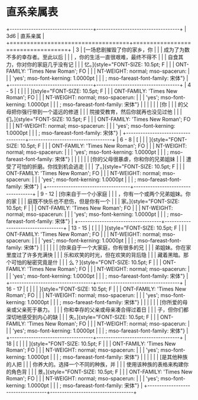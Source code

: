 # 直系亲属表

+-----------------------------------+-----------------------------------+
| 3d6                               | 直系亲属                          |
+===================================+===================================+
| 3                                 | [一场悲剧摧毁了你的家乡，你       |
|                                   | 成为了为数不多的幸存者。至此以后  |
|                                   | ，你的生活一直很艰难，最终不得不  |
|                                   | 自食其力，你对你的家庭几乎没有记  |
|                                   | 忆。]{style="FONT-SIZE: 10.5pt; F |
|                                   | ONT-FAMILY: 'Times New Roman'; FO |
|                                   | NT-WEIGHT: normal; mso-spacerun:  |
|                                   | 'yes'; mso-font-kerning: 1.0000pt |
|                                   | ; mso-fareast-font-family: 宋体"} |
+-----------------------------------+-----------------------------------+
| 4 - 5                             | [                                 |
|                                   | ]{style="FONT-SIZE: 10.5pt; F     |
|                                   | ONT-FAMILY: 'Times New Roman'; FO |
|                                   | NT-WEIGHT: normal; mso-spacerun:  |
|                                   | 'yes'; mso-font-kerning: 1.0000pt |
|                                   | ; mso-fareast-font-family: 宋体"} |
|                                   |                                   |
|                                   | [你                               |
|                                   | 的父母把你强行带到一个遥远的修道  |
|                                   | 院接受教育，然后你就再也没见过他  |
|                                   | 们。]{style="FONT-SIZE: 10.5pt; F |
|                                   | ONT-FAMILY: 'Times New Roman'; FO |
|                                   | NT-WEIGHT: normal; mso-spacerun:  |
|                                   | 'yes'; mso-font-kerning: 1.0000pt |
|                                   | ; mso-fareast-font-family: 宋体"} |
+-----------------------------------+-----------------------------------+
| 6 - 8                             | [                                 |
|                                   | ]{style="FONT-SIZE: 10.5pt; F     |
|                                   | ONT-FAMILY: 'Times New Roman'; FO |
|                                   | NT-WEIGHT: normal; mso-spacerun:  |
|                                   | 'yes'; mso-font-kerning: 1.0000pt |
|                                   | ; mso-fareast-font-family: 宋体"} |
|                                   |                                   |
|                                   | [你的父母很暴虐，你和你的兄弟姐妹 |
|                                   | 遭受了可怕的折磨。你找到机会逃走  |
|                                   | 了。]{style="FONT-SIZE: 10.5pt; F |
|                                   | ONT-FAMILY: 'Times New Roman'; FO |
|                                   | NT-WEIGHT: normal; mso-spacerun:  |
|                                   | 'yes'; mso-font-kerning: 1.0000pt |
|                                   | ; mso-fareast-font-family: 宋体"} |
+-----------------------------------+-----------------------------------+
| 9 - 12                            | [你来自于一个小家庭               |
|                                   | ，你有一个或两个兄弟姐妹。你的家  |
|                                   | 庭既不快乐也不悲伤，但是你有一个  |
|                                   | 家。]{style="FONT-SIZE: 10.5pt; F |
|                                   | ONT-FAMILY: 'Times New Roman'; FO |
|                                   | NT-WEIGHT: normal; mso-spacerun:  |
|                                   | 'yes'; mso-font-kerning: 1.0000pt |
|                                   | ; mso-fareast-font-family: 宋体"} |
+-----------------------------------+-----------------------------------+
| 13 - 15                           | [                                 |
|                                   | ]{style="FONT-SIZE: 10.5pt; F     |
|                                   | ONT-FAMILY: 'Times New Roman'; FO |
|                                   | NT-WEIGHT: normal; mso-spacerun:  |
|                                   | 'yes'; mso-font-kerning: 1.0000pt |
|                                   | ; mso-fareast-font-family: 宋体"} |
|                                   |                                   |
|                                   | [你来自于一个大家庭，你有很多的兄 |
|                                   | 弟姐妹。你在家里度过了许多充满快  |
|                                   | 乐和欢笑的时光，但在欢笑的背后隐  |
|                                   | 藏着黑暗。那个可怕的秘密究竟是什  |
|                                   | 么？]{style="FONT-SIZE: 10.5pt; F |
|                                   | ONT-FAMILY: 'Times New Roman'; FO |
|                                   | NT-WEIGHT: normal; mso-spacerun:  |
|                                   | 'yes'; mso-font-kerning: 1.0000pt |
|                                   | ; mso-fareast-font-family: 宋体"} |
+-----------------------------------+-----------------------------------+
| 16 - 17                           | [                                 |
|                                   | ]{style="FONT-SIZE: 10.5pt; F     |
|                                   | ONT-FAMILY: 'Times New Roman'; FO |
|                                   | NT-WEIGHT: normal; mso-spacerun:  |
|                                   | 'yes'; mso-font-kerning: 1.0000pt |
|                                   | ; mso-fareast-font-family: 宋体"} |
|                                   |                                   |
|                                   | [你所爱的母亲或父亲死于暴力。     |
|                                   | 你和幸存的父亲或母亲凑合得过着日  |
|                                   | 子，但你们都深切地感受到内心的缺  |
|                                   | 失。]{style="FONT-SIZE: 10.5pt; F |
|                                   | ONT-FAMILY: 'Times New Roman'; FO |
|                                   | NT-WEIGHT: normal; mso-spacerun:  |
|                                   | 'yes'; mso-font-kerning: 1.0000pt |
|                                   | ; mso-fareast-font-family: 宋体"} |
+-----------------------------------+-----------------------------------+
| 18                                | [                                 |
|                                   | ]{style="FONT-SIZE: 10.5pt; F     |
|                                   | ONT-FAMILY: 'Times New Roman'; FO |
|                                   | NT-WEIGHT: normal; mso-spacerun:  |
|                                   | 'yes'; mso-font-kerning: 1.0000pt |
|                                   | ; mso-fareast-font-family: 宋体"} |
|                                   |                                   |
|                                   | [是其他种族的人把                 |
|                                   | 你养大的。选择一个不同的种族，并  |
|                                   | 使用该种族的表格来构建你的角色背  |
|                                   | 景。]{style="FONT-SIZE: 10.5pt; F |
|                                   | ONT-FAMILY: 'Times New Roman'; FO |
|                                   | NT-WEIGHT: normal; mso-spacerun:  |
|                                   | 'yes'; mso-font-kerning: 1.0000pt |
|                                   | ; mso-fareast-font-family: 宋体"} |
+-----------------------------------+-----------------------------------+
